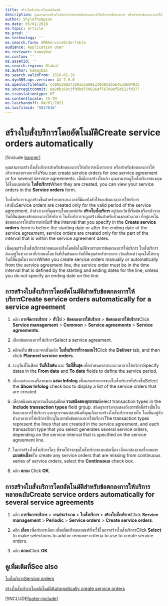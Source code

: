 ```yaml
---
title: สร้างใบสั่งบริการโดยอัตโนมัติ
description: คุณสามารถสร้างใบสั่งบริการสำหรับข้อตกลงการให้บริการหนึ่งรายการ หรือสำหรับข้อตกลงการให้บริการหลายรายการได้
author: ShylaThompson
ms.date: 05/01/2018
ms.topic: article
ms.prod: ''
ms.technology: ''
ms.search.form: SMAServiceOrderTable
audience: Application User
ms.reviewer: kamaybac
ms.custom: ''
ms.assetid: ''
ms.search.region: Global
ms.author: kamaybac
ms.search.validFrom: 2016-02-28
ms.dyn365.ops.version: AX 7.0.0
ms.openlocfilehash: cc06536827320a35a691330d852ba64532604935
ms.sourcegitcommit: 0e8db169c3f90bd750826af76709ef5d621fd377
ms.translationtype: HT
ms.contentlocale: th-TH
ms.lasthandoff: 04/01/2021
ms.locfileid: "5817616"
---
```

# <a name="create-service-orders-automatically"></a><span data-ttu-id="a8d8f-103">สร้างใบสั่งบริการโดยอัตโนมัติ</span><span class="sxs-lookup"><span data-stu-id="a8d8f-103">Create service orders automatically</span></span>    

[!include [banner](../includes/banner.md)]


<span data-ttu-id="a8d8f-104">คุณสามารถสร้างใบสั่งบริการสำหรับข้อตกลงการให้บริการหนึ่งรายการ หรือสำหรับข้อตกลงการให้บริการหลายรายการได้</span><span class="sxs-lookup"><span data-stu-id="a8d8f-104">You can create service orders for one service agreement or for several service agreements.</span></span> <span data-ttu-id="a8d8f-105">เมื่อมีการสร้างใบแล้ว คุณสามารถดูใบสั่งบริการของคุณได้ในแบบฟอร์ม **ใบสั่งบริการ**</span><span class="sxs-lookup"><span data-stu-id="a8d8f-105">When they are created, you can view your service orders in the **Service orders** form.</span></span>

<span data-ttu-id="a8d8f-106">ใบสั่งบริการจะถูกสร้างขึ้นสำหรับรอบระยะเวลาที่มีผลบังคับใช้ของข้อตกลงการให้บริการเท่านั้น</span><span class="sxs-lookup"><span data-stu-id="a8d8f-106">Service orders are created only for the valid period of the service agreement.</span></span> <span data-ttu-id="a8d8f-107">ถ้าช่วงเวลาที่คุณระบุในแบบฟอร์ม **สร้างใบสั่งบริการ** อยู่ก่อนวันที่เริ่มต้นหรือหลังจากวันที่สิ้นสุดของข้อตกลงการให้บริการ ใบสั่งบริการจะถูกสร้างขึ้นสำหรับส่วนของช่วงเวลา ที่อยู่ภายในข้อตกลงการให้บริการเท่านั้น</span><span class="sxs-lookup"><span data-stu-id="a8d8f-107">If the interval that you specify in the **Create service orders** form is before the starting date or after the ending date of the service agreement, service orders are created only for the part of the interval that is within the service agreement dates.</span></span>

<span data-ttu-id="a8d8f-108">เมื่อคุณสร้างใบสั่งบริการด้วยตนเองหรือโดยอัตโนมัติจากรายการข้อตกลงการให้บริการ ใบสั่งบริการต้องอยู่ในช่วงเวลาที่กำหนดโดยวันที่เริ่มต้นและวันที่สิ้นสุดสำหรับรายการ เว้นเสียแต่ว่าคุณไม่ได้ระบุวันที่สิ้นสุดในรายการ</span><span class="sxs-lookup"><span data-stu-id="a8d8f-108">When you create service orders manually or automatically from the service agreement line, the service order must be in the time interval that is defined by the starting and ending dates for the line, unless you do not specify an ending date on the line.</span></span>

## <a name="create-service-orders-automatically-for-a-service-agreement"></a><span data-ttu-id="a8d8f-109">การสร้างใบสั่งบริการโดยอัตโนมัติสำหรับข้อตกลงการให้บริการ</span><span class="sxs-lookup"><span data-stu-id="a8d8f-109">Create service orders automatically for a service agreement</span></span>

1.  <span data-ttu-id="a8d8f-110">คลิก **การจัดการบริการ** \> **ทั่วไป** \> **ข้อตกลงการให้บริการ** \> **ข้อตกลงการให้บริการ**</span><span class="sxs-lookup"><span data-stu-id="a8d8f-110">Click **Service management** \> **Common** \> **Service agreements** \> **Service agreements**.</span></span>

2.  <span data-ttu-id="a8d8f-111">เลือกข้อตกลงการให้บริการ</span><span class="sxs-lookup"><span data-stu-id="a8d8f-111">Select a service agreement.</span></span>

3.  <span data-ttu-id="a8d8f-112">คลิกแท็บ **ส่ง** และจากนั้นคลิก **ใบสั่งบริการที่วางแผนไว้**</span><span class="sxs-lookup"><span data-stu-id="a8d8f-112">Click the **Deliver** tab, and then click **Planned service orders**.</span></span>

4.  <span data-ttu-id="a8d8f-113">ระบุวันที่ในฟิลด์ **วันที่เริ่มต้น** และ **วันที่สิ้นสุด** เพื่อกำหนดรอบระยะเวลาการให้บริการ</span><span class="sxs-lookup"><span data-stu-id="a8d8f-113">Specify dates in the **From date** and **To date** fields to define the service period.</span></span>

5.  <span data-ttu-id="a8d8f-114">เลือกกล่องกาเครื่องหมาย **แสดง Infolog** เพื่อแสดงรายการของใบสั่งบริการที่สร้างขึ้น</span><span class="sxs-lookup"><span data-stu-id="a8d8f-114">Select the **Show Infolog** check box to display a list of the service orders that are created.</span></span>

6.  <span data-ttu-id="a8d8f-115">เลือกชนิดของธุรกรรมในกลุ่มฟิลด์ **รวมชนิดของธุรกรรม**</span><span class="sxs-lookup"><span data-stu-id="a8d8f-115">Select transaction types in the **Include transaction types** field group.</span></span> <span data-ttu-id="a8d8f-116">ชนิดธุรกรรมจะแสดงถึงบรรทัดที่สร้างขึ้นในข้อตกลงการให้บริการ และธุรกรรมแต่ละชนิดที่คุณเลือกจะสร้างใบสั่งบริการหลายใบ โดยขึ้นอยู่กับช่วงเวลาการให้บริการที่ระบุในบรรทัดข้อตกลงการให้บริการ</span><span class="sxs-lookup"><span data-stu-id="a8d8f-116">The transaction types represent the lines that are created in the service agreement, and each transaction type that you select generates several service orders, depending on the service interval that is specified on the service agreement line.</span></span>

7.  <span data-ttu-id="a8d8f-117">ในการสร้างใบสั่งบริการใดๆ ที่ขาดไปจากชุดใบสั่งบริการแบบต่อเนื่อง เลือกกล่องกาเครื่องหมาย **แบบต่อเนื่อง**</span><span class="sxs-lookup"><span data-stu-id="a8d8f-117">To create any service orders that are missing from continuous series of service orders, select the **Continuous** check box.</span></span>

8.  <span data-ttu-id="a8d8f-118">คลิก **ตกลง** </span><span class="sxs-lookup"><span data-stu-id="a8d8f-118">Click **OK**.</span></span>

## <a name="create-service-orders-automatically-for-several-service-agreements"></a><span data-ttu-id="a8d8f-119">การสร้างใบสั่งบริการโดยอัตโนมัติสำหรับข้อตกลงการให้บริการหลายฉบับ</span><span class="sxs-lookup"><span data-stu-id="a8d8f-119">Create service orders automatically for several service agreements</span></span>

1.  <span data-ttu-id="a8d8f-120">คลิก **การจัดการบริการ** \> **งานประจำงวด** \> **ใบสั่งบริการ** \> **สร้างใบสั่งบริการ**</span><span class="sxs-lookup"><span data-stu-id="a8d8f-120">Click **Service management** \> **Periodic** \> **Service orders** \> **Create service orders**.</span></span>

2.  <span data-ttu-id="a8d8f-121">คลิก **เลือก** เพื่อทำการเลือก เพื่อเพิ่มหรือลบเกณฑ์ที่จะใช้ในการสร้างใบสั่งบริการ</span><span class="sxs-lookup"><span data-stu-id="a8d8f-121">Click **Select** to make selections to add or remove criteria to use to create service orders.</span></span>

3.  <span data-ttu-id="a8d8f-122">คลิก **ตกลง**</span><span class="sxs-lookup"><span data-stu-id="a8d8f-122">Click **OK**.</span></span>

## <a name="see-also"></a><span data-ttu-id="a8d8f-123">ดูเพิ่มเติมที่</span><span class="sxs-lookup"><span data-stu-id="a8d8f-123">See also</span></span>

[<span data-ttu-id="a8d8f-124">ใบสั่งบริการ</span><span class="sxs-lookup"><span data-stu-id="a8d8f-124">Service orders</span></span>](service-orders.md)

[<span data-ttu-id="a8d8f-125">สร้างใบสั่งบริการโดยอัตโนมัติ</span><span class="sxs-lookup"><span data-stu-id="a8d8f-125">Automatically create service orders</span></span>](auto-create-service-orders.md)

  




[!INCLUDE[footer-include](../../includes/footer-banner.md)]